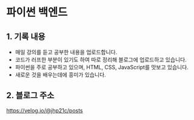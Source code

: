 # 파이썬 백엔드

## 1. 기록 내용
- 매일 강의를 듣고 공부한 내용을 업로드합니다.
- 코드가 러프한 부분이 있기도 하여 따로 정리해 블로그에 업로드하고 있습니다.
- 파이썬을 주로 공부하고 있으며, HTML, CSS, JavaScript를 맛보고 있습니다.
- 새로운 것을 배우는데에 흥미가 있습니다.

## 2. 블로그 주소
https://velog.io/@jhp21c/posts
